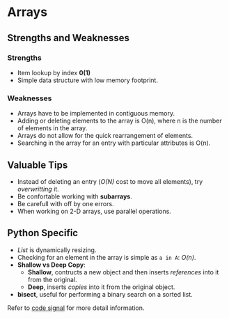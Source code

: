 # Arrays

## Strengths and Weaknesses

### Strengths
- Item lookup by index __0(1)__
- Simple data structure with low memory footprint.

### Weaknesses
- Arrays have to be implemented in contiguous memory.
- Adding or deleting elements to the array is O(n), where n is the number of elements in the array.
- Arrays do not allow for the quick rearrangement of elements.
- Searching in the array for an entry with particular attributes is O(n).

## Valuable Tips
- Instead of deleting an entry (_O(N)_ cost to move all elements), try _overwritting_ it. 
- Be confortable working with __subarrays__.
- Be carefull with off by one errors.
- When working on 2-D arrays, use parallel operations.

## Python Specific
- _List_ is dynamically resizing.
- Checking for an element in the array is simple as `a in A`: _O(n)_.
- __Shallow vs Deep Copy__:
  - __Shallow__, contructs a new object and then inserts _references_ into it from the original.
  - __Deep__, inserts _copies_ into it from the original object.
- __bisect__, useful for performing a binary search on a sorted list.


Refer to [code signal](https://app.codesignal.com/interview-practice/topics/arrays/tutorial) for more detail information.